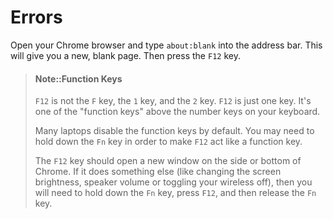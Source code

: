 # Errors

Open your Chrome browser and type `about:blank` into the address bar. This will give you a new, blank page. Then press the `F12` key.

> #### Note::Function Keys
>
> `F12` is not the `F` key, the `1` key, and the `2` key. `F12` is just one key. It's one of the "function keys" above the number keys on your keyboard.
>
> Many laptops disable the function keys by default. You may need to hold down the `Fn` key in order to make `F12` act like a function key.
>
> The `F12` key should open a new window on the side or bottom of Chrome. If it does something else \(like changing the screen brightness, speaker volume or toggling your wireless off\), then you will need to hold down the `Fn` key, press `F12`, and then release the `Fn` key.



